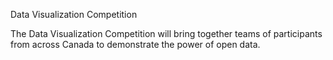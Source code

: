 Data Visualization Competition

The Data Visualization Competition will bring together teams of participants from across Canada to demonstrate the power of open data.

